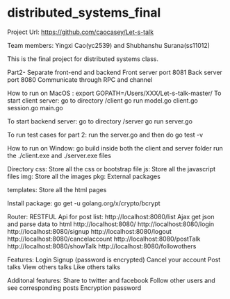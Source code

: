 # distributed_systems_final
Project Url: https://github.com/caocasey/Let-s-talk

Team members:
Yingxi Cao(yc2539) and Shubhanshu Surana(ss11012)

This is the final project for distributed systems class. 

Part2- Separate front-end and backend
Front server port 8081
Back server port 8080
Communicate through RPC and channel

How to run on MacOS :
export GOPATH=/Users/XXX/Let-s-talk-master/
To start client server: go to directory /client
go run model.go client.go session.go main.go

To start backend server: go to directory /server
go run server.go

To run test cases for part 2:
run the server.go and then do go test -v

How to run on Window:
go build inside both the client and server folder
run the ./client.exe and ./server.exe files

Directory
css:
Store all the css or bootstrap file 
js:
Store all the javascript files
img:
Store all the images
pkg:
External packages

templates:
Store all the html pages

Install package:
go get -u golang.org/x/crypto/bcrypt


Router:
RESTFUL Api for post list:
http://localhost:8080/list
Ajax get json and parse data to html
http://localhost:8080/
http://localhost:8080/login
http://localhost:8080/signup
http://localhost:8080/logout
http://localhost:8080/cancelaccount
http://localhost:8080/postTalk
http://localhost:8080/showTalk
http://localhost:8080/followothers


Features:
Login
Signup (password is encrypted)
Cancel your account
Post talks
View others talks
Like others talks

Additonal features:
Share to twitter and facebook
Follow other users and see corresponding posts
Encryption password




